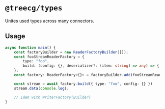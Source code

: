 # `@treecg/types`

Unites used types across many connectors.

## Usage

```typescript
async function main() {
    const factoryBuilder = new ReaderFactoryBuilder([]);
    const fooStreamReaderFactory = {
        type: "foo",
        build: (config: {}, deserializer?: (item: string) => any) => { throw "Not Implemented" }
    };
    const factory: ReaderFactory<{}> = factoryBuilder.add(fooStreamReaderFactory).build();

    const stream = await factory.build({ type: "foo", config: {} })
    stream.data(console.log);

    // Idem with WriterFactory(Builder)
}
```
